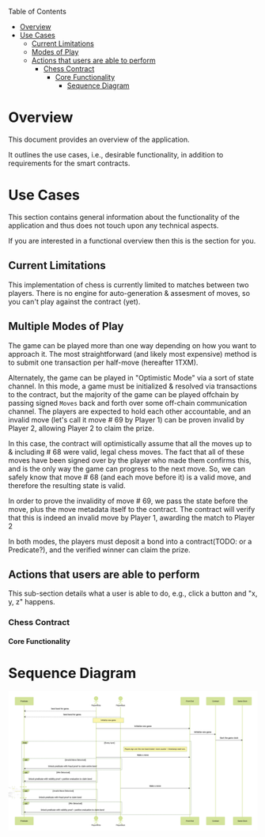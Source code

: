 Table of Contents
- [Overview](#overview)
- [Use Cases](#use-cases)
    - [Current Limitations](#current-limitations)
    - [Modes of Play](#modes-of-play)
    - [Actions that users are able to perform](#actions-that-users-are-able-to-perform)
        - [Chess Contract](#chess)
            - [Core Functionality](#core-functionality)
              - [Sequence Diagram](#sequence-diagram)

# Overview

This document provides an overview of the application.

It outlines the use cases, i.e., desirable functionality, in addition to requirements for the smart contracts.

# Use Cases

This section contains general information about the functionality of the application and thus does not touch upon any technical aspects.

If you are interested in a functional overview then this is the section for you.

## Current Limitations

This implementation of chess is currently limited to matches between two players.
There is no engine for auto-generation & assesment of moves, so you can't play against the contract (yet).

## Multiple Modes of Play

The game can be played more than one way depending on how you want to approach it.
The most straightforward (and likely most expensive) method is to submit one transaction per half-move (hereafter 1TXM).

Alternately, the game can be played in "Optimistic Mode" via a sort of state channel.
In this mode, a game must be initialized & resolved via transactions to the contract, but the majority of the game can
be played offchain by passing signed `Moves` back and forth over some off-chain communication channel. The players are expected
to hold each other accountable, and an invalid move (let's call it move # 69 by Player 1) can be proven invalid by Player 2, allowing
Player 2 to claim the prize.

In this case, the contract will optimistically assume that all the moves up to & including # 68 were valid, legal chess moves.
The fact that all of these moves have been signed over by the player who made them confirms this, and is the only way the game can
progress to the next move. So, we can safely know that move # 68 (and each move before it) is a valid move, and therefore the resulting state is valid.

In order to prove the invalidity of move # 69, we pass the state before the move, plus the move metadata itself to the contract. The contract will verify
that this is indeed an invalid move by Player 1, awarding the match to Player 2

In both modes, the players must deposit a bond into a contract(TODO: or a Predicate?), and the verified winner can claim the prize.

## Actions that users are able to perform

This sub-section details what a user is able to do, e.g., click a button and "x, y, z" happens.

### Chess Contract

#### Core Functionality

# Sequence Diagram

![Chess Sequence Diagram](.docs/chess-sequence-diagram.png)
